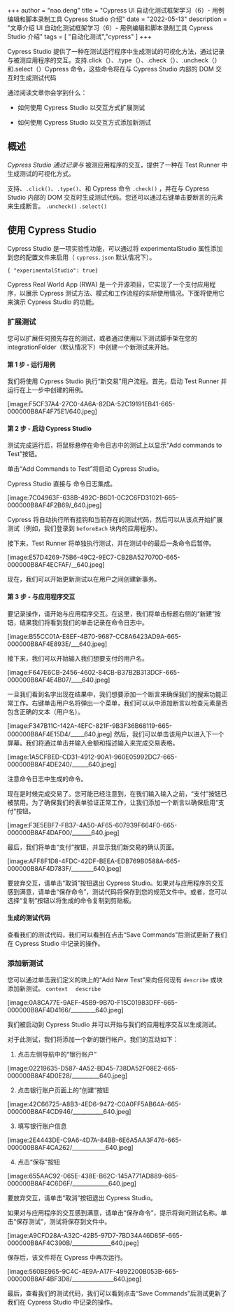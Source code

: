 +++
author = "nao.deng"
title = "Cypress UI 自动化测试框架学习（6）- 用例编辑和脚本录制工具 Cypress Studio 介绍"
date = "2022-05-13"
description = "文章介绍 UI 自动化测试框架学习（6）- 用例编辑和脚本录制工具 Cypress Studio 介绍"
tags = [
"自动化测试","cypress"
]
+++

Cypress Studio 提供了一种在测试运行程序中生成测试的可视化方法，通过记录与被测应用程序的交互。支持.click（）、.type（）、.check（）、.uncheck（）和.select（）Cypress 命令，这些命令将在与 Cypress Studio 内部的 DOM 交互时生成测试代码

通过阅读文章你会学到什么：

- 如何使用 Cypress Studio 以交互方式扩展测试

- 如何使用 Cypress Studio 以交互方式添加新测试

## 概述

_Cypress Studio 通过记录与_ 被测应用程序的交互，提供了一种在 Test Runner 中生成测试的可视化方式。

支持、`.click()`、`.type()`、和 Cypress 命令 `.check()` ，并在与 Cypress Studio 内部的 DOM 交互时生成测试代码。您还可以通过右键单击要断言的元素来生成断言。 `.uncheck()` `.select()`

## 使用 Cypress Studio

Cypress Studio 是一项实验性功能，可以通过将 experimentalStudio 属性添加到您的配置文件来启用（ `cypress.json` 默认情况下）。

```
{ "experimentalStudio": true}
```

Cypress Real World App (RWA) 是一个开源项目，它实现了一个支付应用程序，以展示 Cypress 测试方法、模式和工作流程的实际使用情况。下面将使用它来演示 Cypress Studio 的功能。

### 扩展测试

您可以扩展任何预先存在的测试，或者通过使用以下测试脚手架在您的 integrationFolder（默认情况下）中创建一个新测试来开始。

#### 第 1 步 - 运行用例

我们将使用 Cypress Studio 执行“新交易”用户流程。首先，启动 Test Runner 并运行在上一步中创建的用例。

[image:F5CF37A4-27C0-4A6A-82DA-52C19191EB41-665-000000B8AF4F75E1/640.jpeg]

#### 第 2 步 - 启动 Cypress Studio

测试完成运行后，将鼠标悬停在命令日志中的测试上以显示“Add commands to Test”按钮。

单击“Add Commands to Test”将启动 Cypress Studio。

Cypress Studio 直接与 命令日志集成。

[image:7C04963F-638B-492C-B6D1-0C2C6FD31021-665-000000B8AF4F2B69/_640.jpeg]

Cypress 将自动执行所有挂钩和当前存在的测试代码，然后可以从该点开始扩展测试（例如，我们登录到 `beforeEach` 块内的应用程序）。

接下来，Test Runner 将单独执行测试，并在测试中的最后一条命令后暂停。

[image:E57D4269-75B6-49C2-9EC7-CB2BA527070D-665-000000B8AF4ECFAF/__640.jpeg]

现在，我们可以开始更新测试以在用户之间创建新事务。

#### 第 3 步 - 与应用程序交互

要记录操作，请开始与应用程序交互。在这里，我们将单击标题右侧的“新建”按钮，结果我们将看到我们的单击记录在命令日志中。

[image:B55CC01A-E8EF-4B70-9687-CC8A6423AD9A-665-000000B8AF4E893E/___640.jpeg]

接下来，我们可以开始输入我们想要支付的用户名。

[image:F647E6CB-2456-4602-84CB-B37B2B313DCF-665-000000B8AF4E4B07/____640.jpeg]

一旦我们看到名字出现在结果中，我们想要添加一个断言来确保我们的搜索功能正常工作。右键单击用户名将弹出一个菜单，我们可以从中添加断言以检查元素是否包含正确的文本（用户名）。

[image:F347B11C-142A-4EFC-821F-9B3F36B68119-665-000000B8AF4E15D4/_____640.jpeg]
然后，我们可以单击该用户以进入下一个屏幕。我们将通过单击并输入金额和描述输入来完成交易表格。

[image:1A5CFBED-CD31-4912-90A1-960E05992DC7-665-000000B8AF4DE240/______640.jpeg]

注意命令日志中生成的命令。

现在是时候完成交易了。您可能已经注意到，在我们输入输入之前，“支付”按钮已被禁用。为了确保我们的表单验证正常工作，让我们添加一个断言以确保启用“支付”按钮。

[image:F3E5EBF7-FB37-4A50-AF65-607939F664F0-665-000000B8AF4DAF00/_______640.jpeg]

最后，我们将单击“支付”按钮，并显示我们新交易的确认页面。

[image:AFF8F1D8-4FDC-42DF-BEEA-EDB769B0588A-665-000000B8AF4D783F/________640.jpeg]

要放弃交互，请单击“取消”按钮退出 Cypress Studio。如果对与应用程序的交互感到满意，请单击“保存命令”，测试代码将保存到您的规范文件中。或者，您可以选择“复制”按钮以将生成的命令复制到剪贴板。

#### 生成的测试代码

查看我们的测试代码，我们可以看到在点击“Save Commands”后测试更新了我们在 Cypress Studio 中记录的操作。

### 添加新测试

您可以通过单击我们定义的块上的“Add New Test”来向任何现有 `describe` 或块添加新测试。 `context ` ` describe`

[image:0A8CA77E-9AEF-45B9-9B70-F15C01983DFF-665-000000B8AF4D4166/_________640.jpeg]

我们被启动到 Cypress Studio 并可以开始与我们的应用程序交互以生成测试。

对于此测试，我们将添加一个新的银行帐户。我们的互动如下：

1. 点击左侧导航中的“银行账户”

[image:02219635-D587-4A52-BD45-738DA52F08E2-665-000000B8AF4D0E28/__________640.jpeg]

2. 点击银行账户页面上的“创建”按钮

[image:42C66725-A8B3-4ED6-9472-C0A0FF5AB64A-665-000000B8AF4CD946/___________640.jpeg]

3. 填写银行账户信息

[image:2E4443DE-C9A6-4D7A-84BB-6E6A5AA3F476-665-000000B8AF4CA262/____________640.jpeg]

4. 点击“保存”按钮

[image:655AAC92-065E-438E-B62C-145A771AD889-665-000000B8AF4C6D6F/_____________640.jpeg]

要放弃交互，请单击“取消”按钮退出 Cypress Studio。

如果对与应用程序的交互感到满意，请单击“保存命令”，提示将询问测试名称。单击“保存测试”，测试将保存到文件中。

[image:A9CFD28A-A32C-42B5-97D7-7BD34A46D85F-665-000000B8AF4C390B/______________640.jpeg]

保存后，该文件将在 Cypress 中再次运行。

[image:560BE965-9C4C-4E9A-A17F-4992200B053B-665-000000B8AF4BF3D8/_______________640.jpeg]

最后，查看我们的测试代码，我们可以看到点击“Save Commands”后测试更新了我们在 Cypress Studio 中记录的操作。
